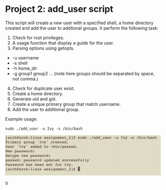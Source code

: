 # Project 2: add_user script
This script will create a new user with a specified shell, a home directory created and add the user to addtional groups. It perform the following task:
1. Check for root privileges.
2. A usage function that display a guide for the user.
3. Parsing options using getopts.
 - -u username
 - -s shell
 - -h home_dir
 - -g group1 group2 ... (note here groups should be separated by space, not comma.) 
 4. Check for duplicate user exist.
 5. Create a home directory.
 5. Generate uid and gid.
 6. Create a unique primary group that match username.
 7. Add the user to additional group.

Example usage:
```
sudo ./add_user -u Ivy -s /bin/bash
```
![user](assets/user.png)

V





